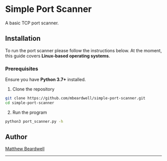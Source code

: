 # Simple Port Scanner
A basic TCP port scanner.

## Installation
To run the port scanner please follow the instructions below. At the moment, this guide covers **Linux-based operating systems**.

### Prerequisites
Ensure you have **Python 3.7+** installed.

1. Clone the repository
```bash
git clone https://github.com/mbeardwell/simple-port-scanner.git
cd simple-port-scanner
```

2. Run the program
```bash
python3 port_scanner.py -h
```

## Author
[Matthew Beardwell](https://github.com/mbeardwell)

* * *

